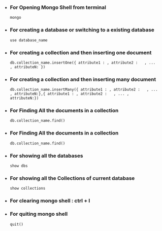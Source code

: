 - ### For Opening Mongo Shell from terminal
      mongo
- ### For creating a database or switching to a existing database
      use database_name
- ### For creating a collection and then inserting one document
      db.collection_name.insertOne({ attribute1 : , attribute2 :   , ... , attributeN: })
- ### For creating a collection and then inserting many document
      db.collection_name.insertMany({ attribute1 : , attribute2 :   , ... , attributeN:},{ attribute1 : , attribute2 :   , ... , attributeN:})
- ### For Finding All the documents in a collection
      db.collection_name.find()
- ### For Finding All the documents in a collection
      db.collection_name.find()
- ### For showing all the databases
      show dbs
- ### For showing all the Collections of current database
      show collections
- ### For clearing mongo shell : ctrl + l
- ### For quiting mongo shell 
      quit()